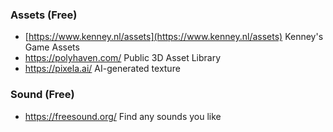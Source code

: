 
### Assets (Free)

- [https://www.kenney.nl/assets](https://www.kenney.nl/assets) Kenney's Game Assets
- https://polyhaven.com/ Public 3D Asset Library
- https://pixela.ai/ AI-generated texture

### Sound (Free)
- https://freesound.org/ Find any sounds you like

